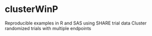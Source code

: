 # clusterWinP
Reproducible examples in R and SAS using SHARE trial data 
Cluster randomized trials with multiple endpoints

